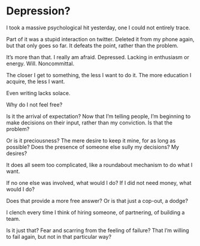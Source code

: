 # Depression?
I took a massive psychological hit yesterday, one I could not entirely trace.

Part of it was a stupid interaction on twitter. Deleted it from my phone again, but that only goes so far. It defeats the point, rather than the problem.

It’s more than that. I really am afraid. Depressed. Lacking in enthusiasm or energy. Will. Noncommittal.

The closer I get to something, the less I want to do it. The more education I acquire, the less I want.

Even writing lacks solace.

Why do I not feel free?

Is it the arrival of expectation? Now that I’m telling people, I’m beginning to make decisions on their input, rather than my conviction. Is that the problem? 

Or is it preciousness? The mere desire to keep it mine, for as long as possible? Does the presence of someone else sully my decisions? My desires?

It does all seem too complicated, like a roundabout mechanism to do what I want.

If no one else was involved, what would I do? If I did not need money, what would I do?

Does that provide a more free answer? Or is that just a cop-out, a dodge?

I clench every time I think of hiring someone, of partnering, of building a team.

Is it just that? Fear and scarring from the feeling of failure? That I’m willing to fail again, but not in that particular way?
